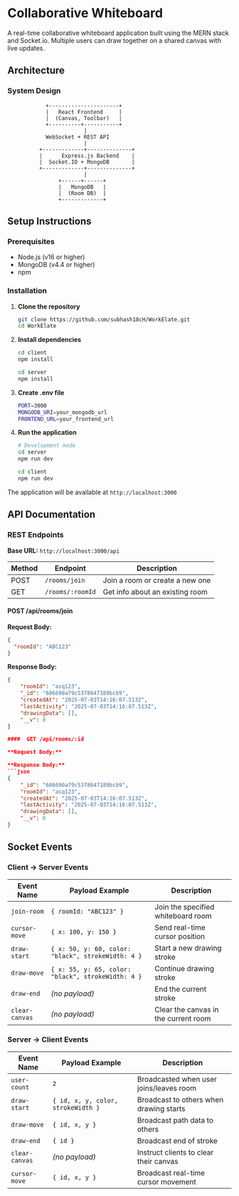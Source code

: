 # Collaborative Whiteboard

A real-time collaborative whiteboard application built using the MERN stack and Socket.io. Multiple users can draw together on a shared canvas with live updates.

## Architecture

### System Design

```
            +----------------------+
            |   React Frontend     |
            |  (Canvas, Toolbar)   |
            +----------+-----------+
                        |
            WebSocket + REST API
                        |
          +-------------+--------------+
          |      Express.js Backend    |
          |  Socket.IO + MongoDB       |
          +-------------+--------------+
                        |
                +------+------+
                |   MongoDB   |
                |  (Room DB)  |
                +-------------+

```


## Setup Instructions

### Prerequisites

- Node.js (v16 or higher)
- MongoDB (v4.4 or higher)
- npm

### Installation

1. **Clone the repository**
   ```bash
   git clone https://github.com/subhash18cH/WorkElate.git
   cd WorkElate
   ```

2. **Install dependencies**
   ```bash
   cd client
   npm install

   cd server
   npm install
   ```

3. **Create .env file**
   ```bash
   PORT=3000
   MONGODB_URI=your_mongodb_url
   FRONTEND_URL=your_frontend_url
   ```

4. **Run the application**
   ```bash
   # Development mode
   cd server
   npm run dev

   cd client
   npm run dev
   ```

The application will be available at `http://localhost:3000`

## API Documentation

###  REST Endpoints

**Base URL:** `http://localhost:3000/api`

| Method | Endpoint              | Description                                  |
|--------|-----------------------|----------------------------------------------|
| POST   | `/rooms/join`         | Join a room or create a new one              |
| GET    | `/rooms/:roomId`      | Get info about an existing room              |

####  POST /api/rooms/join

**Request Body:**
```json
{
  "roomId": "ABC123"
}
```

**Response Body:**
```json
{
    "roomId": "asq123",
    "_id": "686690a79c5378647189bcb9",
    "createdAt": "2025-07-03T14:16:07.513Z",
    "lastActivity": "2025-07-03T14:16:07.513Z",
    "drawingData": [],
    "__v": 0
}

####  GET /api/rooms/:id

**Request Body:**

**Response Body:**
```json
{
    "_id": "686690a79c5378647189bcb9",
    "roomId": "asq123",
    "createdAt": "2025-07-03T14:16:07.513Z",
    "lastActivity": "2025-07-03T14:16:07.513Z",
    "drawingData": [],
    "__v": 0
}
```

## Socket Events


### Client → Server Events

| Event Name | Payload Example | Description |
|------------|----------------|-------------|
| `join-room` | `{ roomId: "ABC123" }` | Join the specified whiteboard room |
| `cursor-move` | `{ x: 100, y: 150 }` | Send real-time cursor position |
| `draw-start` | `{ x: 50, y: 60, color: "black", strokeWidth: 4 }` | Start a new drawing stroke |
| `draw-move` | `{ x: 55, y: 65, color: "black", strokeWidth: 4 }` | Continue drawing stroke |
| `draw-end` | *(no payload)* | End the current stroke |
| `clear-canvas` | *(no payload)* | Clear the canvas in the current room |

### Server → Client Events

| Event Name | Payload Example | Description |
|------------|----------------|-------------|
| `user-count` | `2` | Broadcasted when user joins/leaves room |
| `draw-start` | `{ id, x, y, color, strokeWidth }` | Broadcast to others when drawing starts |
| `draw-move` | `{ id, x, y }` | Broadcast path data to others |
| `draw-end` | `{ id }` | Broadcast end of stroke |
| `clear-canvas` | *(no payload)* | Instruct clients to clear their canvas |
| `cursor-move` | `{ id, x, y }` | Broadcast real-time cursor movement |






